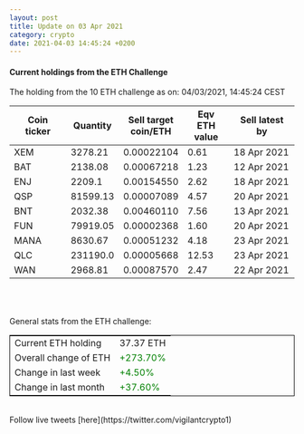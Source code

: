 ```yaml
---
layout: post
title: Update on 03 Apr 2021
category: crypto
date: 2021-04-03 14:45:24 +0200
---
```

<!-- Global site tag (gtag.js) - Google Analytics -->
<script async src="https://www.googletagmanager.com/gtag/js?id=UA-103831149-5"></script>
<script>
  window.dataLayer = window.dataLayer || [];
  function gtag(){dataLayer.push(arguments);}
  gtag('js', new Date());

  gtag('config', 'UA-103831149-5');
</script>


#### Current holdings from the ETH Challenge

The holding from the 10 ETH challenge as on: 04/03/2021, 14:45:24 CEST

|Coin ticker|Quantity|Sell target<br>coin/ETH|Eqv ETH<br>value|Sell latest by|
|-----------|--------|-----------|-----------|--------------|
XEM|3278.21|  0.00022104|0.61|18 Apr 2021|
BAT|2138.08|  0.00067218|1.23|12 Apr 2021|
ENJ|2209.1|  0.00154550|2.62|18 Apr 2021|
QSP|81599.13|  0.00007089|4.57|20 Apr 2021|
BNT|2032.38|  0.00460110|7.56|13 Apr 2021|
FUN|79919.05|  0.00002368|1.60|20 Apr 2021|
MANA|8630.67|  0.00051232|4.18|23 Apr 2021|
QLC|231190.0|  0.00005668|12.53|23 Apr 2021|
WAN|2968.81|  0.00087570|2.47|22 Apr 2021|

<br>
<br>
<br>
General stats from the ETH challenge:

<table style="border:1px solid black;margin-left:auto;margin-right:auto;">
	<tbody>
	<tr>
		<td>Current ETH holding</td>
		<td>     37.37 ETH</td>
	</tr>
	<tr>
		<td>Overall change of ETH</td>
		<td><font color="green">+273.70%</font></td>
	</tr>
	<tr>
		<td>Change in last week</td>
		<td><font color="green">+4.50%</font></td>
	</tr>
	<tr>
		<td>Change in last month</td>
		<td><font color="green">+37.60%</font></td>
	</tr>
	</tbody>
</table>

<br>
Follow live tweets [here](https://twitter.com/vigilantcrypto1)
<br>
<br>